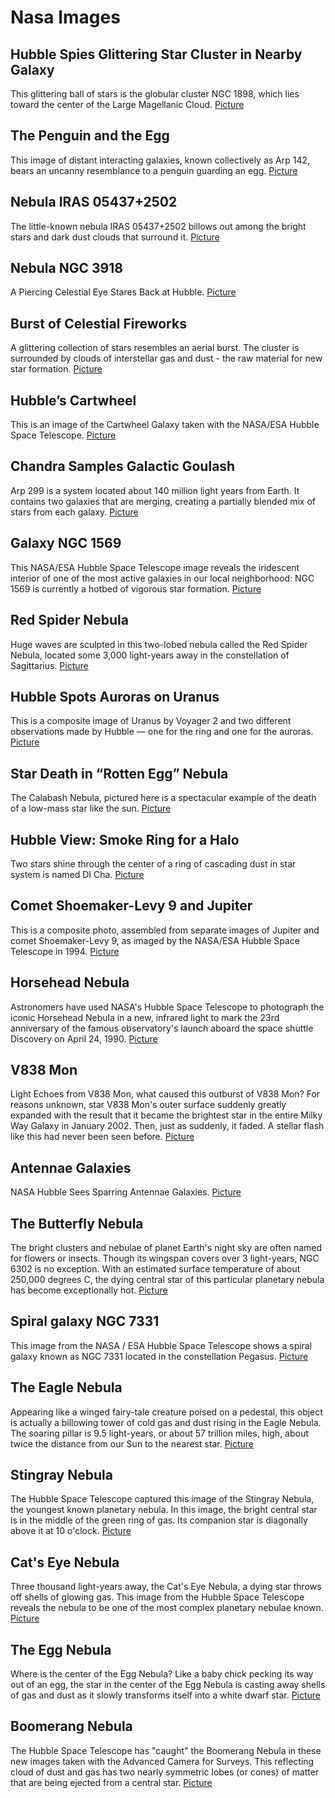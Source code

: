 # Nasa Images

## Hubble Spies Glittering Star Cluster in Nearby Galaxy
This glittering ball of stars is the globular cluster NGC 1898, which lies toward the center of the Large Magellanic Cloud.
[Picture](src/assets/images/potw1840a.jpg)

## The Penguin and the Egg
This image of distant interacting galaxies, known collectively as Arp 142, bears an uncanny resemblance to a penguin guarding an egg.
[Picture](src/assets/images/pia22092.jpg) 

## Nebula IRAS 05437+2502 
The little-known nebula IRAS 05437+2502 billows out among the bright stars and dark dust clouds that surround it.
[Picture](src/assets/images/potw1008a.jpg) 

## Nebula NGC 3918
A Piercing Celestial Eye Stares Back at Hubble.
[Picture](src/assets/images/potw1015a.jpg)

## Burst of Celestial Fireworks
A glittering collection of stars resembles an aerial burst. The cluster is surrounded by clouds of interstellar gas and dust - the raw material for new star formation.
[Picture](src/assets/images/stsci-gallery-1022a-2000x960.jpg)

## Hubble’s Cartwheel
This is an image of the Cartwheel Galaxy taken with the NASA/ESA Hubble Space Telescope. 
[Picture](src/assets/images/potw1036a.jpg)

## Chandra Samples Galactic Goulash
Arp 299 is a system located about 140 million light years from Earth. It contains two galaxies that are merging, creating a partially blended mix of stars from each galaxy.
[Picture](src/assets/images/arp299.jpg)

## Galaxy NGC 1569
This NASA/ESA Hubble Space Telescope image reveals the iridescent interior of one of the most active galaxies in our local neighborhood: NGC 1569 is currently a hotbed of vigorous star formation.
[Picture](src/assets/images/hubble_friday_07012016.jpg)

##  Red Spider Nebula
Huge waves are sculpted in this two-lobed nebula called the Red Spider Nebula, located some 3,000 light-years away in the constellation of Sagittarius. 
[Picture](src/assets/images/heic0109a.jpg)

## Hubble Spots Auroras on Uranus
This is a composite image of Uranus by Voyager 2 and two different observations made by Hubble — one for the ring and one for the auroras.
[Picture](src/assets/images/potw1714a.jpg)

## Star Death in “Rotten Egg” Nebula
The Calabash Nebula, pictured here is a spectacular example of the death of a low-mass star like the sun.
[Picture](src/assets/images/potw1705a.jpg)

## Hubble View: Smoke Ring for a Halo
Two stars shine through the center of a ring of cascading dust in star system is named DI Cha.
[Picture](src/assets/images/hubble_friday_10302015.jpg)

## Comet Shoemaker-Levy 9 and Jupiter 
This is a composite photo, assembled from separate images of Jupiter and comet Shoemaker-Levy 9, as imaged by the NASA/ESA Hubble Space Telescope in 1994.
[Picture](src/assets/images/743610main.jpg)

##  Horsehead Nebula
Astronomers have used NASA's Hubble Space Telescope to photograph the iconic Horsehead Nebula in a new, infrared light to mark the 23rd anniversary of the famous observatory's launch aboard the space shuttle Discovery on April 24, 1990.
[Picture](src/assets/images/742882_horsehead.jpg)

##  V838 Mon
Light Echoes from V838 Mon, what caused this outburst of V838 Mon? For reasons unknown, star V838 Mon's outer surface suddenly greatly expanded with the result that it became the brightest star in the entire Milky Way Galaxy in January 2002. Then, just as suddenly, it faded. A stellar flash like this had never been seen before.
[Picture](src/assets/images/734502_v838.jpg)

## Antennae Galaxies
NASA Hubble Sees Sparring Antennae Galaxies.
[Picture](src/assets/images/potw1345a.jpg)

## The Butterfly Nebula
The bright clusters and nebulae of planet Earth's night sky are often named for flowers or insects. Though its wingspan covers over 3 light-years, NGC 6302 is no exception. With an estimated surface temperature of about 250,000 degrees C, the dying central star of this particular planetary nebula has become exceptionally hot.
[Picture](src/assets/images/754349_butterfly_nebula.jpg)

## Spiral galaxy NGC 7331
This image from the NASA / ESA Hubble Space Telescope shows a spiral galaxy known as NGC 7331 located in the constellation Pegasus.
[Picture](src/assets/images/potw1805a.jpg)

## The Eagle Nebula
Appearing like a winged fairy-tale creature poised on a pedestal, this object is actually a billowing tower of cold gas and dust rising in the Eagle Nebula. The soaring pillar is 9.5 light-years, or about 57 trillion miles, high, about twice the distance from our Sun to the nearest star.
[Picture](src/assets/images/eagle_nebula.jpg)

## Stingray Nebula
The Hubble Space Telescope captured this image of the Stingray Nebula, the youngest known planetary nebula. In this image, the bright central star is in the middle of the green ring of gas. Its companion star is diagonally above it at 10 o'clock.
[Picture](src/assets/images/stingray_nebula.jpg)

## Cat's Eye Nebula
Three thousand light-years away, the Cat's Eye Nebula, a dying star throws off shells of glowing gas. This image from the Hubble Space Telescope reveals the nebula to be one of the most complex planetary nebulae known.
[Picture](src/assets/images/cat's_eyenebula.jpg)

## The Egg Nebula
Where is the center of the Egg Nebula? Like a baby chick pecking its way out of an egg, the star in the center of the Egg Nebula is casting away shells of gas and dust as it slowly transforms itself into a white dwarf star.
[Picture](src/assets/images/eggnebula.jpg)

## Boomerang Nebula
The Hubble Space Telescope has "caught" the Boomerang Nebula in these new images taken with the Advanced Camera for Surveys. This reflecting cloud of dust and gas has two nearly symmetric lobes (or cones) of matter that are being ejected from a central star.
[Picture](src/assets/images/boomerangnebula.jpg)

